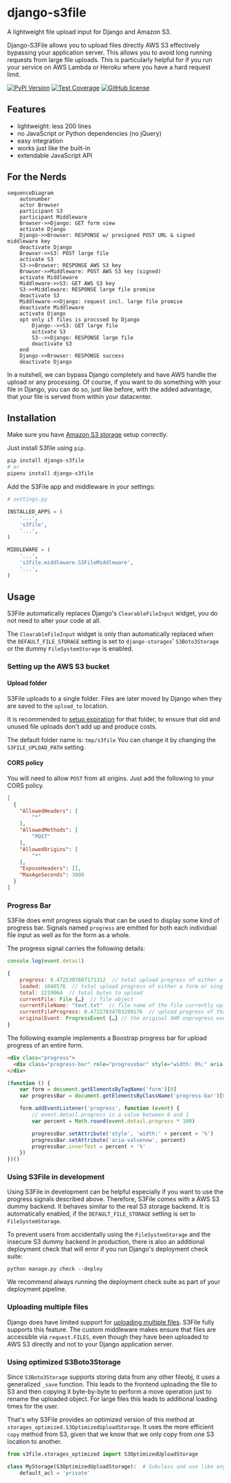 # django-s3file

A lightweight file upload input for Django and Amazon S3.

Django-S3File allows you to upload files directly AWS S3 effectively
bypassing your application server. This allows you to avoid long running
requests from large file uploads. This is particularly helpful for if
you run your service on AWS Lambda or Heroku where you have a hard
request limit.

[![PyPi
Version](https://img.shields.io/pypi/v/django-s3file.svg)](https://pypi.python.org/pypi/django-s3file/)
[![Test
Coverage](https://codecov.io/gh/codingjoe/django-s3file/branch/master/graph/badge.svg)](https://codecov.io/gh/codingjoe/django-s3file)
[![GitHub
license](https://img.shields.io/badge/license-MIT-blue.svg)](https://raw.githubusercontent.com/codingjoe/django-s3file/master/LICENSE)

## Features

-   lightweight: less 200 lines
-   no JavaScript or Python dependencies (no jQuery)
-   easy integration
-   works just like the built-in
-   extendable JavaScript API

## For the Nerds

```mermaid
sequenceDiagram
    autonumber
    actor Browser
    participant S3
    participant Middleware
    Browser->>Django: GET form view
    activate Django
    Django->>Browser: RESPONSE w/ presigned POST URL & signed middleware key
    deactivate Django
    Browser->>S3: POST large file
    activate S3
    S3->>Browser: RESPONSE AWS S3 key
    Browser->>Middleware: POST AWS S3 key (signed)
    activate Middleware
    Middleware->>S3: GET AWS S3 key
    S3->>Middleware: RESPONSE large file promise
    deactivate S3
    Middleware->>Django: request incl. large file promise
    deactivate Middleware
    activate Django
    opt only if files is procssed by Django
        Django-->>S3: GET large file
        activate S3
        S3-->>Django: RESPONSE large file
        deactivate S3
    end
    Django->>Browser: RESPONSE success
    deactivate Django
```

In a nutshell, we can bypass Django completely and have AWS handle
the upload or any processing. Of course, if you want to do something
with your file in Django, you can do so, just like before, with the
added advantage, that your file is served from within your datacenter.

## Installation

Make sure you have [Amazon S3
storage](http://django-storages.readthedocs.io/en/latest/backends/amazon-S3.html)
setup correctly.

Just install S3file using `pip`.

```bash
pip install django-s3file
# or
pipenv install django-s3file
```

Add the S3File app and middleware in your settings:

```python
# settings.py

INSTALLED_APPS = (
    '...',
    's3file',
    '...',
)

MIDDLEWARE = (
    '...',
    's3file.middleware.S3FileMiddleware',
    '...',
)
```

## Usage

S3File automatically replaces Django's `ClearableFileInput` widget, you
do not need to alter your code at all.

The `ClearableFileInput` widget is only than automatically replaced when
the `DEFAULT_FILE_STORAGE` setting is set to `django-storages`'
`S3Boto3Storage` or the dummy `FileSystemStorage` is enabled.

### Setting up the AWS S3 bucket

#### Upload folder

S3File uploads to a single folder. Files are later moved by Django when
they are saved to the `upload_to` location.

It is recommended to [setup
expiration](http://docs.aws.amazon.com/AmazonS3/latest/dev/intro-lifecycle-rules.html)
for that folder, to ensure that old and unused file uploads don't add up
and produce costs.

The default folder name is: `tmp/s3file` You can change it by changing
the `S3FILE_UPLOAD_PATH` setting.

#### CORS policy

You will need to allow `POST` from all origins. Just add the following
to your CORS policy.

```json
[
  {
    "AllowedHeaders": [
        "*"
    ],
    "AllowedMethods": [
        "POST"
    ],
    "AllowedOrigins": [
        "*"
    ],
    "ExposeHeaders": [],
    "MaxAgeSeconds": 3000
  }
]
```

### Progress Bar

S3File does emit progress signals that can be used to display some kind
of progress bar. Signals named `progress` are emitted for both each
individual file input as well as for the form as a whole.

The progress signal carries the following details:

```javascript
console.log(event.detail)

{
    progress: 0.4725307607171312  // total upload progress of either a form or single input
    loaded: 1048576  // total upload progress of either a form or single input
    total: 2219064  // total bytes to upload
    currentFile: File {…}  // file object
    currentFileName: "text.txt"  // file name of the file currently uploaded
    currentFileProgress: 0.47227834703299176  // upload progress of that file
    originalEvent: ProgressEvent {…} // the original XHR onprogress event
}
```

The following example implements a Boostrap progress bar for upload
progress of an entire form.

```html
<div class="progress">
  <div class="progress-bar" role="progressbar" style="width: 0%;" aria-valuenow="0" aria-valuemin="0" aria-valuemax="100">0%</div>
</div>
```

```javascript
(function () {
    var form = document.getElementsByTagName('form')[0]
    var progressBar = document.getElementsByClassName('progress-bar')[0]

    form.addEventListener('progress', function (event) {
        // event.detail.progress is a value between 0 and 1
        var percent = Math.round(event.detail.progress * 100)

        progressBar.setAttribute('style', 'width:' + percent + '%')
        progressBar.setAttribute('aria-valuenow', percent)
        progressBar.innerText = percent + '%'
    })
})()
```

### Using S3File in development

Using S3File in development can be helpful especially if you want to use
the progress signals described above. Therefore, S3File comes with a AWS
S3 dummy backend. It behaves similar to the real S3 storage backend. It
is automatically enabled, if the `DEFAULT_FILE_STORAGE` setting is set
to `FileSystemStorage`.

To prevent users from accidentally using the `FileSystemStorage` and the
insecure S3 dummy backend in production, there is also an additional
deployment check that will error if you run Django\'s deployment check
suite:

```shell
python manage.py check --deploy
```

We recommend always running the deployment check suite as part of your
deployment pipeline.

### Uploading multiple files

Django does have limited support for [uploading multiple
files](https://docs.djangoproject.com/en/stable/topics/http/file-uploads/#uploading-multiple-files).
S3File fully supports this feature. The custom middleware makes ensure
that files are accessible via `request.FILES`, even though they have
been uploaded to AWS S3 directly and not to your Django application
server.

### Using optimized S3Boto3Storage

Since `S3Boto3Storage` supports storing data from any other fileobj, it
uses a generalized `_save` function. This leads to the frontend
uploading the file to S3 and then copying it byte-by-byte to perform a
move operation just to rename the uploaded object. For large files this
leads to additional loading times for the user.

That\'s why S3File provides an optimized version of this method at
`storages_optimized.S3OptimizedUploadStorage`. It uses the more
efficient `copy` method from S3, given that we know that we only copy
from one S3 location to another.

```python
from s3file.storages_optimized import S3OptimizedUploadStorage

class MyStorage(S3OptimizedUploadStorage):  # Subclass and use like any other storage
    default_acl = 'private'
```
